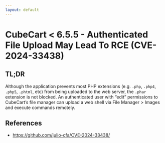 ```yaml
---
layout: default
---
```


# CubeCart < 6.5.5 - Authenticated File Upload May Lead To RCE (CVE-2024-33438)
## TL;DR
Although the application prevents most PHP extensions (e.g. `.php`, `.php4`, `.php5`, `.phtml`, etc) from being uploaded to the web server, the `.phar` extension is not blocked. An authenticated user with “edit” permissions to CubeCart’s file manager can upload a web shell via File Manager > Images and execute commands remotely.
## References
- https://github.com/julio-cfa/CVE-2024-33438/
